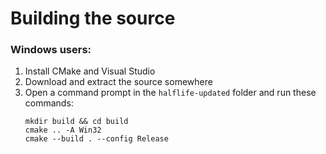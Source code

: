 # Building the source
### Windows users:
1. Install CMake and Visual Studio
1. Download and extract the source somewhere
1. Open a command prompt in the `halflife-updated` folder and run these commands:
    ```
    mkdir build && cd build
    cmake .. -A Win32
    cmake --build . --config Release
    ```